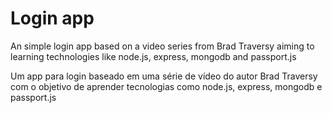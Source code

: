 # Login app

An simple login app based on a video series from Brad Traversy aiming to learning technologies like node.js, express, mongodb and passport.js

Um app para login baseado em uma série de vídeo do autor Brad Traversy com o objetivo de aprender tecnologias como node.js, express, mongodb e passport.js